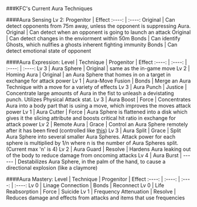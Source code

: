 ###KFC's Current Aura Techniques

####Aura Sensing Lv 2:
Progenitor | Effect
:----: | :----:
Original | Can detect opponents from 75m away, unless the opponent is suppressing Aura.	
Original | Can detect when an opponent is going to launch an attack
Original | Can detect changes in the enviorment within 50m
Bonds | Can identify Ghosts, which nullfies a ghosts inherent fighting immunity
Bonds | Can detect emotional state of opponent

####Aura Expression: 
Level | Technique | Progenitor | Effect
:----: | :----: | :----: | :----:
Lv 3 | Aura Sphere | Original | same as the in-game move 
Lv 2 | Homing Aura | Original | an Aura Sphere that homes in on a target in exchange for attack power
Lv 1 | Aura-Move Fusion | Bonds | Merge an Aura Technique with a move for a variety of effects
Lv 3 | Aura Punch | Justice | Concentrate large amounts of Aura in the fist to unleash a devistating punch. Utilizes Physical Attack stat.
Lv 3 | Aura Boost | Force | Concentrates Aura into a body part that is using a move, which improves the moves attack power
Lv 1 | Aura Cutter | Force | Aura Sphere is flattened into a disk which gives it the slicing attribute and boosts critical hit ratio in exchange for attack power
Lv 2 | Remote Aura | Grace | Control an Aura Sphere remotely after it has been fired (controlled like [this](https://youtu.be/pU2VlMIZx50))
Lv 3 | Aura Split | Grace | Split Aura Sphere into several smaller Aura Spheres. Attack power for each sphere is multiplied by 1/n where n is the number of Aura Spheres split. (Current max 'n' is 4)
Lv 2 | Aura Guard | Resolve | Hardens Aura leaking out of the body to reduce damage from oncoming attacks
Lv 4 | Aura Burst | ------ | Destabilizes Aura Sphere, in the palm of the hand, to cause a directional explosion (like a claymore) 
	
####Aura Mastery:
Level | Technique | Progenitor | Effect
:----: | :----: | :----: | :----:
Lv 0 | Linage Connection | Bonds | Reconnect
Lv 0 | Life Reabsorption | Force | Suicide
Lv 1 | Frequency Attenuation | Resolve | Reduces damage and effects from attacks and items that use frequencies